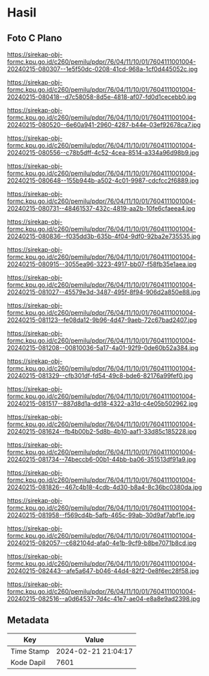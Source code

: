 # Hasil

## Foto C Plano

https://sirekap-obj-formc.kpu.go.id/c260/pemilu/pdpr/76/04/11/10/01/7604111001004-20240215-080307--1e5f50dc-0208-41cd-968a-1cf0d445052c.jpg

https://sirekap-obj-formc.kpu.go.id/c260/pemilu/pdpr/76/04/11/10/01/7604111001004-20240215-080418--d7c58058-8d5e-4818-af07-fd0d1cecebb0.jpg

https://sirekap-obj-formc.kpu.go.id/c260/pemilu/pdpr/76/04/11/10/01/7604111001004-20240215-080520--6e60a941-2960-4287-b44e-03ef92678ca7.jpg

https://sirekap-obj-formc.kpu.go.id/c260/pemilu/pdpr/76/04/11/10/01/7604111001004-20240215-080556--c78b5dff-4c52-4cea-8514-a334a96d98b9.jpg

https://sirekap-obj-formc.kpu.go.id/c260/pemilu/pdpr/76/04/11/10/01/7604111001004-20240215-080648--155b944b-a502-4c01-9987-cdcfcc2f6889.jpg

https://sirekap-obj-formc.kpu.go.id/c260/pemilu/pdpr/76/04/11/10/01/7604111001004-20240215-080731--48461537-432c-4819-aa2b-10fe6cfaeea4.jpg

https://sirekap-obj-formc.kpu.go.id/c260/pemilu/pdpr/76/04/11/10/01/7604111001004-20240215-080836--f035dd3b-635b-4f04-9df0-92ba2e735535.jpg

https://sirekap-obj-formc.kpu.go.id/c260/pemilu/pdpr/76/04/11/10/01/7604111001004-20240215-080915--3055ea96-3223-4917-bb07-f58fb35e1aea.jpg

https://sirekap-obj-formc.kpu.go.id/c260/pemilu/pdpr/76/04/11/10/01/7604111001004-20240215-081027--45579e3d-3487-495f-8f94-906d2a850e88.jpg

https://sirekap-obj-formc.kpu.go.id/c260/pemilu/pdpr/76/04/11/10/01/7604111001004-20240215-081123--fe08da12-9b96-4d47-9aeb-72c67bad2407.jpg

https://sirekap-obj-formc.kpu.go.id/c260/pemilu/pdpr/76/04/11/10/01/7604111001004-20240215-081208--00810036-5a17-4a01-92f9-0de60b52a384.jpg

https://sirekap-obj-formc.kpu.go.id/c260/pemilu/pdpr/76/04/11/10/01/7604111001004-20240215-081329--cfb301df-fd54-49c8-bde6-82176a99fef0.jpg

https://sirekap-obj-formc.kpu.go.id/c260/pemilu/pdpr/76/04/11/10/01/7604111001004-20240215-081517--887d8d1a-dd18-4322-a31d-c4e05b502962.jpg

https://sirekap-obj-formc.kpu.go.id/c260/pemilu/pdpr/76/04/11/10/01/7604111001004-20240215-081624--fb4b00b2-5d8b-4b10-aaf1-33d85c185228.jpg

https://sirekap-obj-formc.kpu.go.id/c260/pemilu/pdpr/76/04/11/10/01/7604111001004-20240215-081734--74beccb6-00b1-44bb-ba06-351513df91a9.jpg

https://sirekap-obj-formc.kpu.go.id/c260/pemilu/pdpr/76/04/11/10/01/7604111001004-20240215-081826--467c4b18-4cdb-4d30-b8a4-8c36bc0380da.jpg

https://sirekap-obj-formc.kpu.go.id/c260/pemilu/pdpr/76/04/11/10/01/7604111001004-20240215-081958--f569cd4b-5afb-465c-99ab-30d9af7abf1e.jpg

https://sirekap-obj-formc.kpu.go.id/c260/pemilu/pdpr/76/04/11/10/01/7604111001004-20240215-082057--c682104d-afa0-4e1b-9cf9-b8be7071b8cd.jpg

https://sirekap-obj-formc.kpu.go.id/c260/pemilu/pdpr/76/04/11/10/01/7604111001004-20240215-082443--afe5a647-b046-44d4-82f2-0e8f6ec28f58.jpg

https://sirekap-obj-formc.kpu.go.id/c260/pemilu/pdpr/76/04/11/10/01/7604111001004-20240215-082516--a0d64537-7d4c-41e7-ae04-e8a8e9ad2398.jpg


## Metadata

| Key        | Value               |
| ---------- | ------------------- |
| Time Stamp | 2024-02-21 21:04:17 |
| Kode Dapil | 7601                |



